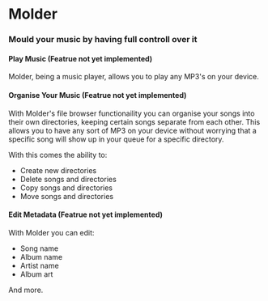 # Molder
### Mould your music by having full controll over it

#### Play Music (Featrue not yet implemented)
Molder, being a music player, allows you to play any MP3's on your device.

#### Organise Your Music (Featrue not yet implemented)
With Molder's file browser functionaility you can organise your songs into their own directories, keeping certain songs
separate from each other. This allows you to have any sort of MP3 on your device without worrying that a specific song will 
show up in your queue for a specific directory.

With this comes the ability to:
- Create new directories
- Delete songs and directories
- Copy songs and directories
- Move songs and directories

#### Edit Metadata (Featrue not yet implemented)
With Molder you can edit:
- Song name
- Album name
- Artist name
- Album art

And more.
